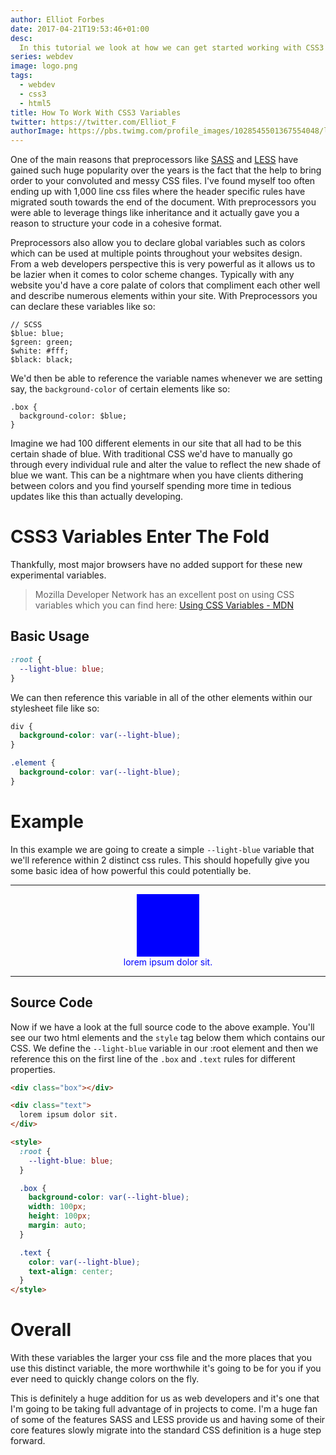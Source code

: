 ```yaml
---
author: Elliot Forbes
date: 2017-04-21T19:53:46+01:00
desc:
  In this tutorial we look at how we can get started working with CSS3 variables
series: webdev
image: logo.png
tags:
  - webdev
  - css3
  - html5
title: How To Work With CSS3 Variables
twitter: https://twitter.com/Elliot_F
authorImage: https://pbs.twimg.com/profile_images/1028545501367554048/lzr43cQv_400x400.jpg
---
```


One of the main reasons that preprocessors like [SASS](http://sass-lang.com/)
and [LESS](http://lesscss.org/) have gained such huge popularity over the years
is the fact that the help to bring order to your convoluted and messy CSS files.
I've found myself too often ending up with 1,000 line css files where the header
specific rules have migrated south towards the end of the document. With
preprocessors you were able to leverage things like inheritance and it actually
gave you a reason to structure your code in a cohesive format.

Preprocessors also allow you to declare global variables such as colors which
can be used at multiple points throughout your websites design. From a web
developers perspective this is very powerful as it allows us to be lazier when
it comes to color scheme changes. Typically with any website you'd have a core
palate of colors that compliment each other well and describe numerous elements
within your site. With Preprocessors you can declare these variables like so:

```less
// SCSS
$blue: blue;
$green: green;
$white: #fff;
$black: black;
```

We'd then be able to reference the variable names whenever we are setting say,
the `background-color` of certain elements like so:

```less
.box {
  background-color: $blue;
}
```

Imagine we had 100 different elements in our site that all had to be this
certain shade of blue. With traditional CSS we'd have to manually go through
every individual rule and alter the value to reflect the new shade of blue we
want. This can be a nightmare when you have clients dithering between colors and
you find yourself spending more time in tedious updates like this than actually
developing.

# CSS3 Variables Enter The Fold

Thankfully, most major browsers have no added support for these new experimental
variables.

> Mozilla Developer Network has an excellent post on using CSS variables which
> you can find here:
> [Using CSS Variables - MDN](https://developer.mozilla.org/en-US/docs/Web/CSS/Using_CSS_variables#Browser_compatibility)

## Basic Usage

```css
:root {
  --light-blue: blue;
}
```

We can then reference this variable in all of the other elements within our
stylesheet file like so:

```css
div {
  background-color: var(--light-blue);
}

.element {
  background-color: var(--light-blue);
}
```

# Example

In this example we are going to create a simple `--light-blue` variable that
we'll reference within 2 distinct css rules. This should hopefully give you some
basic idea of how powerful this could potentially be.

---

<div class="box"></div>

<div class="text">
lorem ipsum dolor sit.
</div>

---

<style>
:root {
  --light-blue: blue;
}

.box {
  background-color: var(--light-blue);
  width: 100px;
  height: 100px;
  margin: auto;
}

.text {
  color: var(--light-blue);
  text-align: center;
}
</style>

## Source Code

Now if we have a look at the full source code to the above example. You'll see
our two html elements and the `style` tag below them which contains our CSS. We
define the `--light-blue` variable in our :root element and then we reference
this on the first line of the `.box` and `.text` rules for different properties.

```html
<div class="box"></div>

<div class="text">
  lorem ipsum dolor sit.
</div>

<style>
  :root {
    --light-blue: blue;
  }

  .box {
    background-color: var(--light-blue);
    width: 100px;
    height: 100px;
    margin: auto;
  }

  .text {
    color: var(--light-blue);
    text-align: center;
  }
</style>
```

# Overall

With these variables the larger your css file and the more places that you use
this distinct variable, the more worthwhile it's going to be for you if you ever
need to quickly change colors on the fly.

This is definitely a huge addition for us as web developers and it's one that
I'm going to be taking full advantage of in projects to come. I'm a huge fan of
some of the features SASS and LESS provide us and having some of their core
features slowly migrate into the standard CSS definition is a huge step forward.
